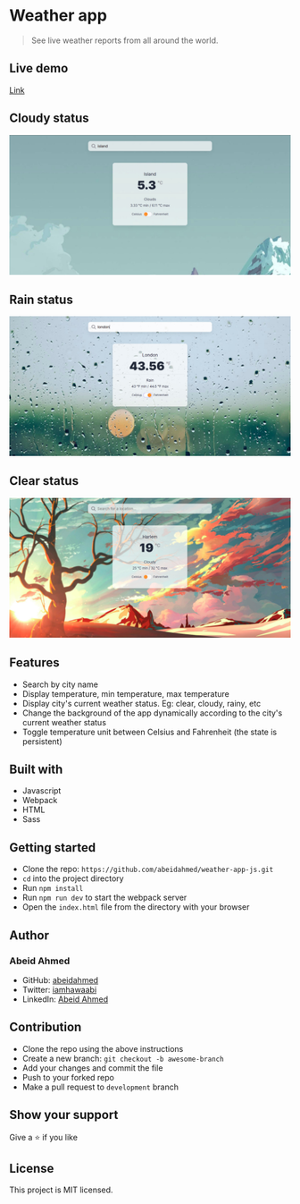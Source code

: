 # Weather app

> See live weather reports from all around the world.

## Live demo

[Link](https://abeidahmed.github.io/weather-app-js/)

## Cloudy status

![Cloudy weather](./dist/screenshot/cloud-shot.jpg)

## Rain status

![Rain weather](./dist/screenshot/rain-shot.jpg)

## Clear status

![Clear weather](./dist/screenshot/cold-shot.jpg)

## Features

- Search by city name
- Display temperature, min temperature, max temperature
- Display city's current weather status. Eg: clear, cloudy, rainy, etc
- Change the background of the app dynamically according to the city's current
  weather status
- Toggle temperature unit between Celsius and Fahrenheit (the state is persistent)

## Built with

- Javascript
- Webpack
- HTML
- Sass

## Getting started

- Clone the repo: `https://github.com/abeidahmed/weather-app-js.git`
- `cd` into the project directory
- Run `npm install`
- Run `npm run dev` to start the webpack server
- Open the `index.html` file from the directory with your browser

## Author

### Abeid Ahmed

- GitHub: [abeidahmed](https://github.com/abeidahmed)
- Twitter: [iamhawaabi](https://twitter.com/iamhawaabi)
- LinkedIn: [Abeid Ahmed](https://www.linkedin.com/in/abeidahmed)

## Contribution

- Clone the repo using the above instructions
- Create a new branch: `git checkout -b awesome-branch`
- Add your changes and commit the file
- Push to your forked repo
- Make a pull request to `development` branch

## Show your support

Give a ⭐️ if you like

## License

This project is MIT licensed.
